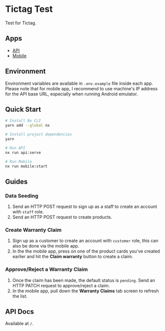 # Tictag Test

Test for Tictag.

## Apps

- [API](apps/api/)
- [Mobile](apps/mobile/)

## Environment

Environment variables are available in `.env.example` file inside each app. Please note that for mobile app, I recommend to use machine's IP address for the API base URL, especially when running Android emulator.

## Quick Start

```zsh
# Install Nx CLI
yarn add --global nx

# Install project dependencies
yarn

# Run API
nx run api:serve

# Run Mobile
nx run mobile:start
```

## Guides

### Data Seeding

1. Send an HTTP POST request to sign up as a staff to create an account with `staff` role.
2. Send an HTTP POST request to create products.

### Create Warranty Claim

1. Sign up as a customer to create an account with `customer` role, this can also be done via the mobile app.
2. In the the mobile app, press on one of the product cards you've created earlier and hit the **Claim warranty** button to create a claim.

### Approve/Reject a Warranty Claim

1. Once the claim has been made, the default status is `pending`. Send an HTTP PATCH request to approve/reject a claim.
2. In the mobile app, pull down the **Warranty Claims** tab screen to refresh the list.


## API Docs

Available at `/`.
